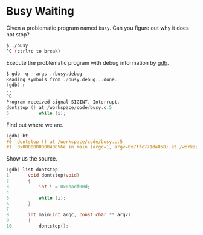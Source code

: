 # Busy Waiting

Given a problematic program named `busy`. Can you figure out why it does not stop?

```bash
$ ./busy
^C (ctrl+c to break)
```

Execute the problematic program with debug information by [gdb](https://man7.org/linux/man-pages/man1/gdb.1.html).

```c
$ gdb -q --args ./busy.debug
Reading symbols from ./busy.debug...done.
(gdb) r
...
^C
Program received signal SIGINT, Interrupt.
dontstop () at /workspace/code/busy.c:5
5           while (i);
```

Find out where we are.

```c
(gdb) bt
#0  dontstop () at /workspace/code/busy.c:5
#1  0x000000000040056e in main (argc=1, argv=0x7ffc771da058) at /workspace/code/busy.c:10
```

Show us the source.

```c
(gdb) list dontstop
1       void dontstop(void)
2       {
3           int i = 0x0badf00d;
4
5           while (i);
6       }
7
8       int main(int argc, const char ** argv)
9       {
10          dontstop();
```
